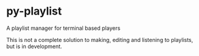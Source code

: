 # py-playlist

A playlist manager for terminal based players

This is not a complete solution to making, editing and listening to playlists,
but is in development. 
